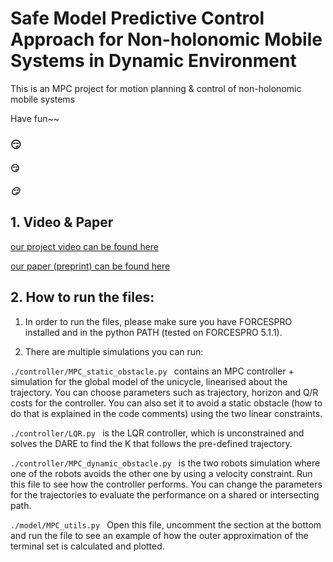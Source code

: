 # Safe Model Predictive Control Approach for Non-holonomic Mobile Systems in Dynamic Environment

This is an MPC project for motion planning & control of non-holonomic mobile systems

Have fun~~

### :smirk:  
#### :smirk:
##### :smirk:

## 1. Video & Paper

[our project video can be found here](https://www.youtube.com/watch?v=nYDxWkKvzZ8)

[our paper (preprint) can be found here](https://arxiv.org/abs/2207.12878)

## 2. How to run the files:

1. In order to run the files, please make sure you have FORCESPRO installed and in the python PATH (tested on FORCESPRO 5.1.1).

2. There are multiple simulations you can run:

```./controller/MPC_static_obstacle.py ``` contains an MPC controller + simulation for the global model of the unicycle, linearised about the trajectory. You can choose parameters such as trajectory, horizon and Q/R costs for the controller. You can also set it to avoid a static obstacle (how to do that is explained in the code comments) using the two linear constraints.

```./controller/LQR.py ``` is the LQR controller, which is unconstrained and solves the DARE to find the K that follows the pre-defined trajectory.

```./controller/MPC_dynamic_obstacle.py ``` is the two robots simulation where one of the robots avoids the other one by using a velocity constraint. Run this file to see how the controller performs. You can change the parameters for the trajectories to evaluate the performance on a shared or intersecting path.

```./model/MPC_utils.py ``` Open this file, uncomment the section at the bottom and run the file to see an example of how the outer approximation of the terminal set is calculated and plotted.
